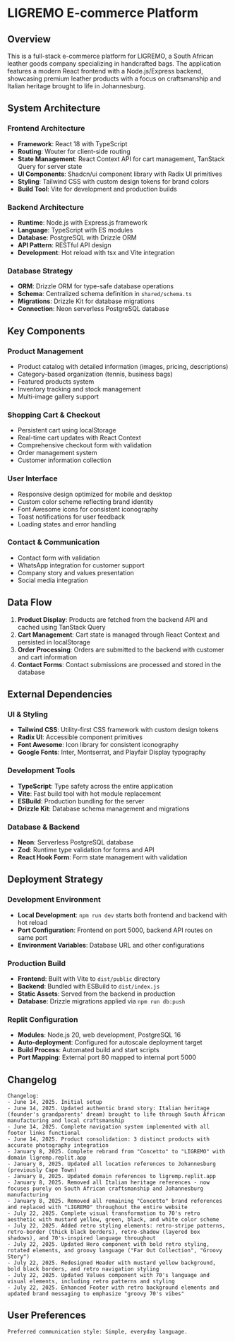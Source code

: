 # LIGREMO E-commerce Platform

## Overview

This is a full-stack e-commerce platform for LIGREMO, a South African leather goods company specializing in handcrafted bags. The application features a modern React frontend with a Node.js/Express backend, showcasing premium leather products with a focus on craftsmanship and Italian heritage brought to life in Johannesburg.

## System Architecture

### Frontend Architecture
- **Framework**: React 18 with TypeScript
- **Routing**: Wouter for client-side routing
- **State Management**: React Context API for cart management, TanStack Query for server state
- **UI Components**: Shadcn/ui component library with Radix UI primitives
- **Styling**: Tailwind CSS with custom design tokens for brand colors
- **Build Tool**: Vite for development and production builds

### Backend Architecture
- **Runtime**: Node.js with Express.js framework
- **Language**: TypeScript with ES modules
- **Database**: PostgreSQL with Drizzle ORM
- **API Pattern**: RESTful API design
- **Development**: Hot reload with tsx and Vite integration

### Database Strategy
- **ORM**: Drizzle ORM for type-safe database operations
- **Schema**: Centralized schema definition in `shared/schema.ts`
- **Migrations**: Drizzle Kit for database migrations
- **Connection**: Neon serverless PostgreSQL database

## Key Components

### Product Management
- Product catalog with detailed information (images, pricing, descriptions)
- Category-based organization (tennis, business bags)
- Featured products system
- Inventory tracking and stock management
- Multi-image gallery support

### Shopping Cart & Checkout
- Persistent cart using localStorage
- Real-time cart updates with React Context
- Comprehensive checkout form with validation
- Order management system
- Customer information collection

### User Interface
- Responsive design optimized for mobile and desktop
- Custom color scheme reflecting brand identity
- Font Awesome icons for consistent iconography
- Toast notifications for user feedback
- Loading states and error handling

### Contact & Communication
- Contact form with validation
- WhatsApp integration for customer support
- Company story and values presentation
- Social media integration

## Data Flow

1. **Product Display**: Products are fetched from the backend API and cached using TanStack Query
2. **Cart Management**: Cart state is managed through React Context and persisted in localStorage
3. **Order Processing**: Orders are submitted to the backend with customer and cart information
4. **Contact Forms**: Contact submissions are processed and stored in the database

## External Dependencies

### UI & Styling
- **Tailwind CSS**: Utility-first CSS framework with custom design tokens
- **Radix UI**: Accessible component primitives
- **Font Awesome**: Icon library for consistent iconography
- **Google Fonts**: Inter, Montserrat, and Playfair Display typography

### Development Tools
- **TypeScript**: Type safety across the entire application
- **Vite**: Fast build tool with hot module replacement
- **ESBuild**: Production bundling for the server
- **Drizzle Kit**: Database schema management and migrations

### Database & Backend
- **Neon**: Serverless PostgreSQL database
- **Zod**: Runtime type validation for forms and API
- **React Hook Form**: Form state management with validation

## Deployment Strategy

### Development Environment
- **Local Development**: `npm run dev` starts both frontend and backend with hot reload
- **Port Configuration**: Frontend on port 5000, backend API routes on same port
- **Environment Variables**: Database URL and other configurations

### Production Build
- **Frontend**: Built with Vite to `dist/public` directory
- **Backend**: Bundled with ESBuild to `dist/index.js`
- **Static Assets**: Served from the backend in production
- **Database**: Drizzle migrations applied via `npm run db:push`

### Replit Configuration
- **Modules**: Node.js 20, web development, PostgreSQL 16
- **Auto-deployment**: Configured for autoscale deployment target
- **Build Process**: Automated build and start scripts
- **Port Mapping**: External port 80 mapped to internal port 5000

## Changelog

```
Changelog:
- June 14, 2025. Initial setup
- June 14, 2025. Updated authentic brand story: Italian heritage (founder's grandparents' dream) brought to life through South African manufacturing and local craftsmanship
- June 14, 2025. Complete navigation system implemented with all footer links functional
- June 14, 2025. Product consolidation: 3 distinct products with accurate photography integration
- January 8, 2025. Complete rebrand from "Concetto" to "LIGREMO" with domain ligremp.replit.app
- January 8, 2025. Updated all location references to Johannesburg (previously Cape Town)
- January 8, 2025. Updated domain references to ligremp.replit.app
- January 8, 2025. Removed all Italian heritage references - now focuses purely on South African craftsmanship and Johannesburg manufacturing
- January 8, 2025. Removed all remaining "Concetto" brand references and replaced with "LIGREMO" throughout the entire website
- July 22, 2025. Complete visual transformation to 70's retro aesthetic with mustard yellow, green, black, and white color scheme
- July 22, 2025. Added retro styling elements: retro-stripe patterns, retro-border (thick black borders), retro-shadow (layered box shadows), and 70's-inspired language throughout
- July 22, 2025. Updated Hero component with bold retro styling, rotated elements, and groovy language ("Far Out Collection", "Groovy Story")
- July 22, 2025. Redesigned Header with mustard yellow background, bold black borders, and retro navigation styling
- July 22, 2025. Updated Values component with 70's language and visual elements, including retro patterns and styling
- July 22, 2025. Enhanced Footer with retro background elements and updated brand messaging to emphasize "groovy 70's vibes"
```

## User Preferences

```
Preferred communication style: Simple, everyday language.
```